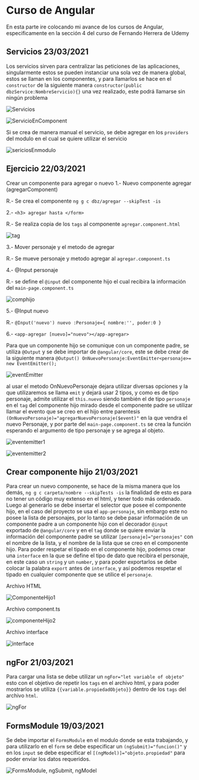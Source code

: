 # Curso de Angular

En esta parte ire colocando mi avance de los cursos de Angular, especificamente en la sección 4 del curso de Fernando Herrera de Udemy

## Servicios 23/03/2021

Los servicios sirven para centralizar las peticiones de las aplicaciones, singularmente estos se pueden instanciar una sola vez de manera global, estos se llaman en los componentes, y para llamarlos se hace en el `constructor` de la siguiente manera `constructor(public dbzService:NombreServicio){}` una vez realizado, este podrá llamarse sin ningún problema

![Servicios](https://i.ibb.co/vHcSp2J/servicios.png)

![ServicioEnComponent](https://i.ibb.co/jVfT479/servicios-2.png)

Si se crea de manera manual el servicio, se debe agregar en los `providers` del modulo en el cual se quiere utilizar el servicio

![sericiosEnmodulo](https://i.ibb.co/wz1nKnJ/servicios3.png)


## Ejercicio 22/03/2021

Crear un componente para agregar o nuevo
1.- Nuevo componente agregar (agregarComponent)

R.- Se crea el componente `ng g c dbz/agregar --skipTest -is`

2.- `<h3> agregar hasta </form>`

R.- Se realiza copia de los `tags` al componente `agregar.component.html`

![tag](https://i.ibb.co/5GNRZyF/ejercicio1.png)

3.- Mover personaje y el metodo de agregar

R.- Se mueve personaje y metodo agregar al `agregar.component.ts`

4.- @Input personaje

R.- se define el `@input` del componente hijo el cual recibira la información del `main-page.component.ts`



![comphijo](https://i.ibb.co/P9DGnFR/comphijo.png)

5.- @Input nuevo

R.- `@Input('nuevo') nuevo :Personaje={
    nombre:'',
    poder:0
  }`

6.- `<app-agregar [nuevo]="nuevo"></app-agregar>`

Para que un componente hijo se comunique con un componente padre, se utiliza `@Output` y se debe importar de `@angular/core`, este se debe crear de la siguiente manera `@Output() OnNuevoPersonaje:EventEmitter<personaje>= new EventEmitter();` 


![eventEmitter](https://i.ibb.co/VxCzQPy/event-emitter.png)

al usar el metodo OnNuevoPersonaje dejara utilizar diversas opciones y la que utilizaremos se llama `emit` y dejará usar 2 tipos, y como es de tipo personaje, admite utilizar el `this.nuevo` siendo también el de tipo `personaje` en el `tag` del componente hijo mirado desde el componente padre se utilizar llamar el evento que se creo en el hijo entre parentesis `(OnNuevoPersonaje)="agregarNuevoPersonaje($event)"` en la que vendra el nuevo Personaje, y por parte del `main-page.component.ts`  se crea la función esperando el argumento de tipo personaje y se agrega al objeto.

![eventemitter1](https://i.ibb.co/xmJXT8K/1.png)

![eventemitter2](https://i.ibb.co/74HG991/2.png)



## Crear componente hijo 21/03/2021

Para crear un nuevo componente, se hace de la misma manera que los demás, `ng g c carpeta/nombre --skipTests -is` la finalidad de esto es para no tener un código muy extenso en el html, y tener todo más ordenado.
Luego al generarlo se debe insertar el selector que posee el componente hijo, en el caso del proyecto se usa el `app-personaje`, sin embargo este no posee la lista de personajes, por lo tanto se debe pasar información de un componente padre a un componente hijo con el decorador `@input` exportado de `@angular/core` y en el `tag` donde se quiere enviar la información del componente padre se utilizar `[personaje]="personajes"` con el nombre de la lista, y el nombre de la lista que se creo en el componente hijo.
Para poder respetar el tipado en el componente hijo, podemos crear una `interface` en la que se define el tipo de dato que recibira el personaje, en este caso un `string` y un `number`, y para poder exportarlos se debe colocar la palabra `export` antes de `interface`, y así podemos respetar el tipado en cualquier componente que se utilice el `personaje`.

Archivo HTML

![ComponenteHijo1](https://i.ibb.co/VQYqPyg/componentehijo1.png)

Archivo component.ts

![componenteHijo2](https://i.ibb.co/kKc1qcB/componentehijo2.png)

Archivo interface

![interface](https://i.ibb.co/4RWsZRW/Interface.png)

## ngFor 21/03/2021

Para cargar una lista se debe utilizar un `ngFor="let variable of objeto"` esto con el objetivo de repetir los `tags` en el archivo html, y para poder mostrarlos se utiliza `{{variable.propiedadObjeto}}` dentro de los `tags` del archivo `html`.

![ngFor](https://i.ibb.co/Tkw4Qw0/ngFor.png)

## FormsModule 19/03/2021

Se debe importar el `FormsModule` en el modulo donde se esta trabajando, y para utilizarlo en el `form` se debe especificar un `(ngSubmit)="funcion()"` y en los `input` se debe especificar el `[(ngModel)]="objeto.propiedad"` para poder enviar los datos requeridos.

![FormsModule, ngSubmit, ngModel](https://i.ibb.co/ncpxRFD/forms-ngmodel-ngsubmit.png)

